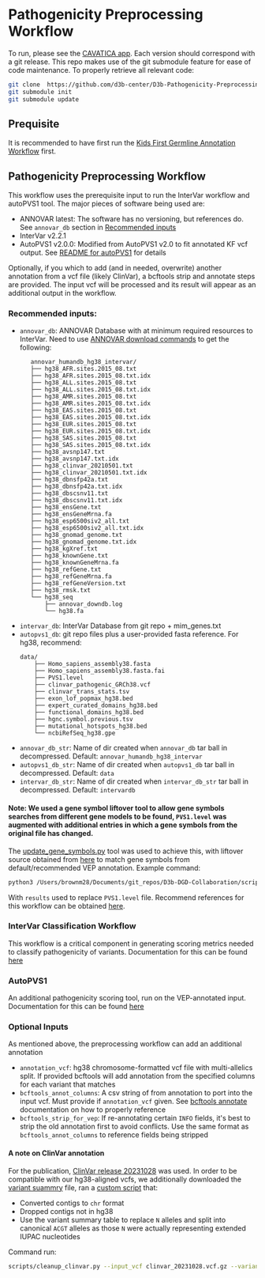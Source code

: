 # Pathogenicity Preprocessing Workflow
To run, please see the [CAVATICA app](https://cavatica.sbgenomics.com/public/apps/cavatica/apps-publisher/d3b-diskin-pathogenicity-preprocess-wf). Each version should correspond with a git release. This repo makes use of the git submodule feature for ease of code maintenance. To properly retrieve all relevant code:
```sh
git clone  https://github.com/d3b-center/D3b-Pathogenicity-Preprocessing
git submodule init
git submodule update
```
## Prequisite
It is recommended to have first run the [Kids First Germline Annotation Workflow](https://github.com/kids-first/kf-annotation-tools/blob/v1.1.0/docs/GERMLINE_SNV_ANNOT_README.md) first.

## Pathogenicity Preprocessing Workflow
This workflow uses the prerequisite input to run the InterVar workflow and autoPVS1 tool.
The major pieces of software being used are:
 - ANNOVAR latest: The software has no versioning, but references do. See `annovar_db` section in [Recommended inputs](#recommended-inputs)
 - InterVar v2.2.1
 - AutoPVS1 v2.0.0: Modified from AutoPVS1 v2.0 to fit annotated KF vcf output. See [README for autoPVS1](https://github.com/d3b-center/D3b-autoPVS1/tree/v2.0.0#readme) for details

Optionally, if you which to add (and in needed, overwrite) another annotation from a vcf file (likely ClinVar), a bcftools strip and annotate steps are provided. The input vcf will be processed and its result will appear as an additional output in the workflow. 
### Recommended inputs:
 - `annovar_db`: ANNOVAR Database with at minimum required resources to InterVar. Need to use [ANNOVAR download commands](https://annovar.openbioinformatics.org/en/latest/user-guide/download/) to get the following:
     ```
        annovar_humandb_hg38_intervar/
        ├── hg38_AFR.sites.2015_08.txt
        ├── hg38_AFR.sites.2015_08.txt.idx
        ├── hg38_ALL.sites.2015_08.txt
        ├── hg38_ALL.sites.2015_08.txt.idx
        ├── hg38_AMR.sites.2015_08.txt
        ├── hg38_AMR.sites.2015_08.txt.idx
        ├── hg38_EAS.sites.2015_08.txt
        ├── hg38_EAS.sites.2015_08.txt.idx
        ├── hg38_EUR.sites.2015_08.txt
        ├── hg38_EUR.sites.2015_08.txt.idx
        ├── hg38_SAS.sites.2015_08.txt
        ├── hg38_SAS.sites.2015_08.txt.idx
        ├── hg38_avsnp147.txt
        ├── hg38_avsnp147.txt.idx
        ├── hg38_clinvar_20210501.txt
        ├── hg38_clinvar_20210501.txt.idx
        ├── hg38_dbnsfp42a.txt
        ├── hg38_dbnsfp42a.txt.idx
        ├── hg38_dbscsnv11.txt
        ├── hg38_dbscsnv11.txt.idx
        ├── hg38_ensGene.txt
        ├── hg38_ensGeneMrna.fa
        ├── hg38_esp6500siv2_all.txt
        ├── hg38_esp6500siv2_all.txt.idx
        ├── hg38_gnomad_genome.txt
        ├── hg38_gnomad_genome.txt.idx
        ├── hg38_kgXref.txt
        ├── hg38_knownGene.txt
        ├── hg38_knownGeneMrna.fa
        ├── hg38_refGene.txt
        ├── hg38_refGeneMrna.fa
        ├── hg38_refGeneVersion.txt
        ├── hg38_rmsk.txt
        └── hg38_seq
            ├── annovar_downdb.log
            └── hg38.fa
    ```
 - `intervar_db`: InterVar Database from git repo + mim_genes.txt
 - `autopvs1_db`: git repo files plus a user-provided fasta reference. For hg38, recommend:
    ```
    data/
        ├── Homo_sapiens_assembly38.fasta
        ├── Homo_sapiens_assembly38.fasta.fai
        ├── PVS1.level
        ├── clinvar_pathogenic_GRCh38.vcf
        ├── clinvar_trans_stats.tsv
        ├── exon_lof_popmax_hg38.bed
        ├── expert_curated_domains_hg38.bed
        ├── functional_domains_hg38.bed
        ├── hgnc.symbol.previous.tsv
        ├── mutational_hotspots_hg38.bed
        └── ncbiRefSeq_hg38.gpe
    ```
 - `annovar_db_str`: Name of dir created when `annovar_db` tar ball in decompressed. Default: `annovar_humandb_hg38_intervar`
 - `autopvs1_db_str`: Name of dir created when `autopvs1_db` tar ball in decompressed. Default: `data`
 - `intervar_db_str`: Name of dir created when `intervar_db_str` tar ball in decompressed. Default: `intervardb`
#### **Note:** We used a gene symbol liftover tool to allow gene symbols searches from different gene models to be found, `PVS1.level` was augmented with additional entries in which a gene symbols from the original file has changed.
The [update_gene_symbols.py](https://github.com/d3b-center/D3b-DGD-Collaboration/blob/v0.2.0/scripts/update_gene_symbols.py) tool was used to achieve this, with liftover source obtained from [here](https://ftp.ebi.ac.uk/pub/databases/genenames/hgnc/archive/monthly/tsv/hgnc_complete_set_2021-06-01.txt) to match gene symbols from default/recommended VEP annotation. Example command:
```sh
python3 /Users/brownm28/Documents/git_repos/D3b-DGD-Collaboration/scripts/update_gene_symbols.py -g hgnc_complete_set_2021-06-01.txt -f PVS1.level -z GENE level -u GENE -o results --explode_records 2> old_new.log
```
With `results` used to replace `PVS1.level` file. Recommend references for this workflow can be obtained [here](https://cavatica.sbgenomics.com/u/kfdrc-harmonization/kf-references/files/#q?path=d3b_diskin_pathogenicity).

### InterVar Classification Workflow
This workflow is a critical component in generating scoring metrics needed to classify pathogenicity of variants.
Documentation for this can be found [here](docs/INTERVAR_WF.md)
### AutoPVS1
An additional pathogenicity scoring tool, run on the VEP-annotated input.
Documentation for this can be found [here](https://github.com/d3b-center/D3b-autoPVS1/tree/v2.0.0#readme)

### Optional Inputs
As mentioned above, the preprocessing workflow can add an additional annotation
 - `annotation_vcf`: hg38 chromosome-formatted vcf file with multi-allelics split. If provided bcftools will add annotation from the specified columns for each variant that matches
 - `bcftools_annot_columns`: A csv string of from annotation to port into the input vcf. Must provide if `annotation_vcf` given. See [bcftools annotate](https://samtools.github.io/bcftools/bcftools.html#annotate) documentation on how to properly reference
 - `bcftools_strip_for_vep`: If re-annotating certain `INFO` fields, it's best to strip the old annotation first to avoid conflicts. Use the same format as `bcftools_annot_columns` to reference fields being stripped
 #### A note on ClinVar annotation
 For the publication, [ClinVar release 20231028](https://ftp.ncbi.nlm.nih.gov/pub/clinvar/vcf_GRCh38/archive_2.0/2023/clinvar_20231028.vcf.gz) was used. In order to be compatible with our hg38-aligned vcfs, we additionally downloaded the [variant suammry](https://ftp.ncbi.nlm.nih.gov/pub/clinvar/tab_delimited/variant_summary.txt.gz) file, ran a [custom script](scripts/cleanup_clinvar.py) that:
  - Converted contigs to `chr` format
  - Dropped contigs not in hg38
  - Use the variant summary table to replace `N` alleles and split into canonical `ACGT` alleles as those `N` were actually representing extended IUPAC nucleotides

Command run:
```sh
scripts/cleanup_clinvar.py --input_vcf clinvar_20231028.vcf.gz --variant_summary variant_summary.txt.gz --update_json docs/update_clinvar.json --output_filename clinvar_20231028.hg38_fmt.vcf.gz --threads 4
```